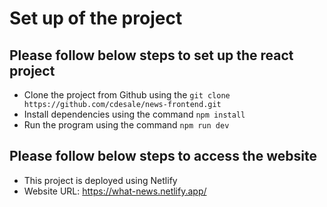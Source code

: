 # Set up of the project

## Please follow below steps to set up the react project

- Clone the project from Github using the `git clone https://github.com/cdesale/news-frontend.git`
- Install dependencies using the command `npm install`
- Run the program using the command `npm run dev`

## Please follow below steps to access the website

- This project is deployed using Netlify
- Website URL: https://what-news.netlify.app/
